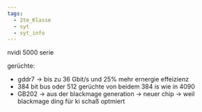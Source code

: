```yaml
---
tags:
  - 2te_Klasse
  - syt
  - syt_info
---
```

nvidi 5000 serie

gerüchte:
- gddr7 → bis zu 36 Gbit/s und 25% mehr ernergie effeizienz
- 384 bit bus oder 512 gerüchte von beidem 384 is wie in 4090
- GB202 → aus der blackmage generation → neuer chip → weil blackmage ding für ki schaß optmiert